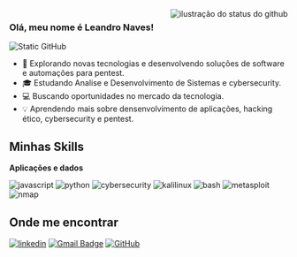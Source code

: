 <img align='right' src="https://github-readme-stats.vercel.app/api?username=LeandroNves&show_icons=true&title_color=7fff7f&text_color=32cd32&icon_color=7fff7f&bg_color=1e1e1e&hide_border=true&cache_seconds=2300" alt="ilustração do status do github">

### Olá, meu nome é Leandro Naves!

<img src="https://img.shields.io/static/v1?label=Overview&message=LeandroNves&color=1e1e1e&style=for-the-badge&logo=GitHub&logoColor=76ff76&labelColor=0d0d0d" alt="Static GitHub">


- 👾 Explorando novas tecnologias e desenvolvendo soluções de software e automações para pentest.
- 🎓 Estudando Analise e Desenvolvimento de Sistemas e cybersecurity.
- 💻 Buscando oportunidades no mercado da tecnologia.
- 💡 Aprendendo mais sobre densenvolvimento de aplicações, hacking ético, cybersecurity e pentest.

## Minhas Skills

**Aplicações e dados**

![javascript](https://img.shields.io/badge/-JavaScript-1e1e1e?style=flat&logo=javascript&logoColor=76ff76)
![python](https://img.shields.io/badge/-Python-1e1e1e?style=flat&logo=python&logoColor=76ff76)
![cybersecurity](https://img.shields.io/badge/-Cybersecurity-1e1e1e?style=flat&logo=hackthebox&logoColor=76ff76)
![kalilinux](https://img.shields.io/badge/-Kali%20Linux-1e1e1e?style=flat&logo=kalilinux&logoColor=76ff76)
![bash](https://img.shields.io/badge/-Bash-1e1e1e?style=flat&logo=gnubash&logoColor=76ff76)
![metasploit](https://img.shields.io/badge/-Metasploit-1e1e1e?style=flat&logo=metasploit&logoColor=76ff76)
![nmap](https://img.shields.io/badge/Nmap-blue?logo=nmap)




## Onde me encontrar
[![linkedin](https://img.shields.io/badge/linkedin-leandronavesguerra-1e1e1e?style=for-the-badge&logo=linkedin&logoColor=76ff76&labelColor=0d0d0d)](https://br.linkedin.com/in/leandro-naves-guerra-7928a721b)
[![Gmail Badge](https://img.shields.io/static/v1?label=Gmail&message=leandro.naves123@gmail.com&color=1e1e1e&style=for-the-badge&logo=Gmail&logoColor=76ff76&labelColor=0d0d0d)](mailto:leandro.naves123@gmail.com)
[![GitHub](https://img.shields.io/static/v1?label=GitHub&message=LeandroNves&color=1e1e1e&style=for-the-badge&logo=GitHub&logoColor=76ff76&labelColor=0d0d0d)](https://github.com/LeandroNves)


